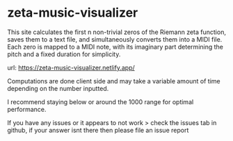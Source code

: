 # zeta-music-visualizer
This site calculates the first n non-trivial zeros of the Riemann zeta function, saves them to a text file, and simultaneously converts them into a MIDI file. Each zero is mapped to a MIDI note, with its imaginary part determining the pitch and a fixed duration for simplicity.

url: https://zeta-music-visualizer.netlify.app/

Computations are done client side and may take a variable amount of time depending on the number inputted.

I recommend staying below or around the 1000 range for optimal performance.

If you have any issues or it appears to not work > check the issues tab in github, if your answer isnt there then please file an issue report
